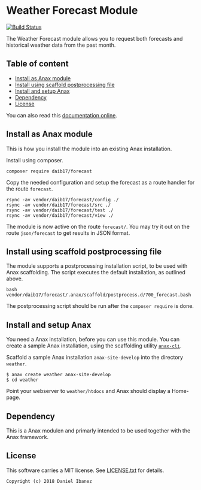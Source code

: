 Weather Forecast Module
==================================

[![Build Status](https://travis-ci.com/daib17/forecast.svg?branch=master)](https://travis-ci.com/daib17/forecast/)


The Weather Forecast module allows you to request both forecasts and historical weather data from the past month.


Table of content
------------------------------------

* [Install as Anax module](#Install-as-Anax-module)
* [Install using scaffold postprocessing file](#Install-using-scaffold-postprocessing-file)
* [Install and setup Anax](#Install-and-setup-Anax)
* [Dependency](#Dependency)
* [License](#License)

You can also read this [documentation online](https://github.com/daib17/forecast).


Install as Anax module
------------------------------------

This is how you install the module into an existing Anax installation.

Install using composer.

```
composer require daib17/forecast
```

Copy the needed configuration and setup the forecast as a route handler for the route `forecast`.

```
rsync -av vendor/daib17/forecast/config ./
rsync -av vendor/daib17/forecast/src ./
rsync -av vendor/daib17/forecast/test ./
rsync -av vendor/daib17/forecast/view ./
```

The module is now active on the route `forecast/`. You may try it out on the route `json/forecast` to get results in JSON format.


Install using scaffold postprocessing file
------------------------------------

The module supports a postprocessing installation script, to be used with Anax scaffolding. The script executes the default installation, as outlined above.

```text
bash vendor/daib17/forecast/.anax/scaffold/postprocess.d/700_forecast.bash
```

The postprocessing script should be run after the `composer require` is done.


Install and setup Anax
------------------------------------

You need a Anax installation, before you can use this module. You can create a sample Anax installation, using the scaffolding utility [`anax-cli`](https://github.com/canax/anax-cli).

Scaffold a sample Anax installation `anax-site-develop` into the directory `weather`.

```
$ anax create weather anax-site-develop
$ cd weather
```

Point your webserver to `weather/htdocs` and Anax should display a Home-page.


Dependency
------------------

This is a Anax modulen and primarly intended to be used together with the Anax framework.


License
------------------

This software carries a MIT license. See [LICENSE.txt](LICENSE.txt) for details.



```
Copyright (c) 2018 Daniel Ibanez
```
